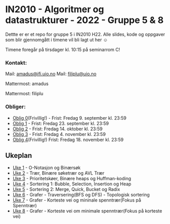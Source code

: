 # IN2010 - Algoritmer og datastrukturer - 2022 - Gruppe 5 & 8

Dettte er er et repo for gruppe 5 i IN2010 H22. Alle slides, kode og oppgaver som blir gjennomgått i timene vil bli lagt ut her ☺️

Timene foregår på tirsdager kl. 10:15 på seminarrom C! 

### Kontakt:

Mail: amadus@ifi.uio.no
Mail: filiplu@uio.no

Mattermost: amadus

Mattermost: filiplu

### Obliger:

* [Oblig 0](https://www.uio.no/studier/emner/matnat/ifi/IN2010/h22/Innleveringer/innleveringsoppgave0/innleveringsoppgave0.pdf)(Frivillig!) - Frist: Fredag 9. september kl. 23:59
* [Oblig 1](https://www.uio.no/studier/emner/matnat/ifi/IN2010/h22/Innleveringer/innleveringsoppgave1/innleveringsoppgave1.pdf) - Frist: Fredag 23. september kl. 23:59
* [Oblig 2](https://www.uio.no/studier/emner/matnat/ifi/IN2010/h22/Innleveringer/innleveringsoppgave2/innleveringsoppgave2.pdf) - Frist: Fredag 14. oktober kl. 23:59
* [Oblig 3](https://www.uio.no/studier/emner/matnat/ifi/IN2010/h22/Innleveringer/innleveringsoppgave3/innleveringsoppgave3.pdf) - Frist: Fredag 4. november kl. 23:59
* [Oblig 4](https://www.uio.no/studier/emner/matnat/ifi/IN2010/h22/Innleveringer/innleveringsoppgave4/innleveringsoppgave4.pdf)(Frivillig!) Frist: Fredag 18. november kl. 23:59


## Ukeplan
* [Uke 1](https://github.com/amaduswaray/IN2010-Gruppe-5/tree/main/Uke%2001) - O-Notasjon og Binærsøk
* [Uke 2](https://github.com/amaduswaray/IN2010-Gruppe-5/tree/main/Uke%2002) - Trær, Binære søketrær og AVL Trær
* [Uke 3](https://github.com/amaduswaray/IN2010-Gruppe-5/tree/main/Uke%2003) - Prioritetskøer, Binære heaps og Huffman-koding
* [Uke 4](https://github.com/amaduswaray/IN2010-Gruppe-5/tree/main/Uke%2004) - Sortering 1: Bubble, Selection, Insertion og Heap
* [Uke 5](https://github.com/amaduswaray/IN2010-Gruppe-5/tree/main/Uke%2005) - Sortering 2: Merge, Quick, Bucket og Radix
* [Uke 6](https://github.com/amaduswaray/IN2010-Gruppe-5/tree/main/Uke%2006) - Grafer - Traversering(BFS og DFS) - Topologisk sortering
* [Uke 7](https://github.com/amaduswaray/IN2010-Gruppe-5/tree/main/Uke%2007) - Grafer - Korteste vei og mininale spenntrær(Fokus på Spenntrær)
* [Uke 8](https://github.com/amaduswaray/IN2010-Gruppe-5/tree/main/Uke%2008) - Grafer - Korteste vei om minimale spenntrær(Fokus på korteste vei)

